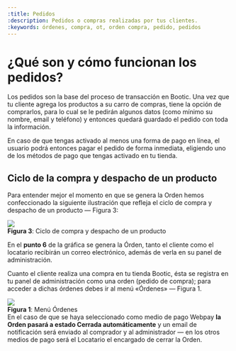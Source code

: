 ```yaml
---
:title: Pedidos
:description: Pedidos o compras realizadas por tus clientes.
:keywords: órdenes, compra, ot, orden compra, pedido, pedidos
---
```


# ¿Qué son y cómo funcionan los pedidos?

Los pedidos son la base del proceso de transacción en Bootic. Una vez que tu cliente agrega los productos a su carro de compras, tiene la opción de comprarlos, para lo cual se le pedirán algunos datos (como mínimo su nombre, email y teléfono) y entonces quedará guardado el pedido con toda la información.

En caso de que tengas activado al menos una forma de pago en línea, el usuario podrá entonces pagar el pedido de forma inmediata, eligiendo uno de los métodos de pago que tengas activado en tu tienda.

## Ciclo de la compra y despacho de un producto

Para entender mejor el momento en que se genera la Orden hemos confeccionado la
siguiente ilustración que refleja el ciclo de compra y despacho de un producto
— Figura 3:

<div class="captura">
  <div class="c-contenido">
      <a rel="fancybox" href="/img/admin/orders-ciclo-big.png"><img src="/img/admin/orders-ciclo-th.png"></a>
  </div>
  <div class="c-pie"><strong>Figura 3</strong>: Ciclo de compra y despacho de un
producto</div>
</div>

En el **punto 6** de la gráfica se genera la Órden, tanto el cliente como el
locatario recibirán un correo electrónico, además de verla en su panel de
administración.

Cuanto el cliente realiza una compra en tu tienda Bootic, ésta se registra en tu
panel de administración como una orden (pedido de compra); para acceder a dichas órdenes debes ir al
menú «Órdenes» — Figura 1.

<div class="captura">
  <div class="c-contenido">
      <img src="/img/admin/orders-menu.png">
  </div>
  <div class="c-pie"><strong>Figura 1</strong>: Menú Órdenes</div>
</div>

<div class="tip">
En el caso de que se haya seleccionado como medio de pago Webpay <strong>la Orden pasará
a estado Cerrada automáticamente</strong> y un email de notificación será enviado al comprador y al administrador — en los otros medios de pago será el Locatario el encargado de cerrar la Orden.
</div>
